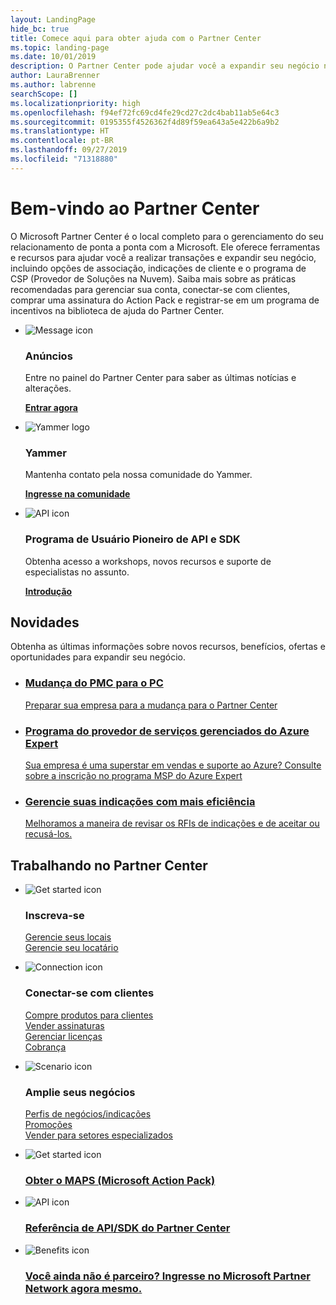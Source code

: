 ```yaml
---
layout: LandingPage
hide_bc: true
title: Comece aqui para obter ajuda com o Partner Center
ms.topic: landing-page
ms.date: 10/01/2019
description: O Partner Center pode ajudar você a expandir seu negócio no programa de CSP (Provedor de Soluções na Nuvem) da Microsoft. Configure sua conta, conecte-se com clientes, compre uma assinatura do Action Pack e encontre mais informações para parceiros nos programas de CSP e MPN. 
author: LauraBrenner
ms.author: labrenne
searchScope: []
ms.localizationpriority: high
ms.openlocfilehash: f94ef72fc69cd4fe29cd27c2dc4bab11ab5e64c3
ms.sourcegitcommit: 0195355f4526362f4d89f59ea643a5e422b6a9b2
ms.translationtype: HT
ms.contentlocale: pt-BR
ms.lasthandoff: 09/27/2019
ms.locfileid: "71318880"
---
```

# <a name="welcome-to-partner-center"></a>Bem-vindo ao Partner Center

O Microsoft Partner Center é o local completo para o gerenciamento do seu relacionamento de ponta a ponta com a Microsoft. Ele oferece ferramentas e recursos para ajudar você a realizar transações e expandir seu negócio, incluindo opções de associação, indicações de cliente e o programa de CSP (Provedor de Soluções na Nuvem). Saiba mais sobre as práticas recomendadas para gerenciar sua conta, conectar-se com clientes, comprar uma assinatura do Action Pack e registrar-se em um programa de incentivos na biblioteca de ajuda do Partner Center.


<ul id="products1" class="cardsF cols cols3 panelContent singlePanelContent">
    <li>
        <div class="cardSize">
            <div class="cardPadding">
                <div class="card">
                    <div class="cardImageOuter">
                        <div class="cardImage">
                            <img alt="Message icon" src="images/message-icon.png" data-linktype="external">
                        </div>
                    </div>
                    <div class="cardText">
                        <h3>Anúncios</h3>
                        <p>Entre no painel do Partner Center para saber as últimas notícias e alterações.</p>
                        <p><a href="https://partner.microsoft.com/pcv/announcements"><b>Entrar agora</b></a></p>
                    </div>
                </div>
            </div>
        </div>
    </li>
    <li>
        <div class="cardSize">
            <div class="cardPadding">
                <div class="card">
                    <div class="cardImageOuter">
                        <div class="cardImage">
                            <img alt="Yammer logo" src="images/yammer-logo.png" data-linktype="external">
                        </div>
                    </div>
                    <div class="cardText">
                        <h3>Yammer</h3>
                        <p>Mantenha contato pela nossa comunidade do Yammer.</p>
                        <p><a href="https://go.microsoft.com/fwlink/p/?linkid=851605"><b>Ingresse na comunidade</b></a></p>
                    </div>
                </div>
            </div>
        </div>
    </li>  
    <li>
        <div class="cardSize">
            <div class="cardPadding">
                <div class="card">
                    <div class="cardImageOuter">
                        <div class="cardImage">
                            <img alt="API icon" src="images/i_api.png" data-linktype="external">
                        </div>
                    </div>
                    <div class="cardText">
                        <h3>Programa de Usuário Pioneiro de API e SDK</h3>
                        <p>Obtenha acesso a workshops, novos recursos e suporte de especialistas no assunto.</p>
                        <p><a href="/partner-center/develop/early-adopter-program"><b>Introdução</b></a></p>
                    </div>
                </div>
            </div>
        </div>
    </li>    
</ul>

<h2>Novidades</h2>
<p>Obtenha as últimas informações sobre novos recursos, benefícios, ofertas e oportunidades para expandir seu negócio.</p>
<ul id="products1" class="cardsZ cols cols3 panelContent singlePanelContent">
    <li>
        <div class="cardSize">
            <div class="cardPadding">
                <div class="card">
                    <div class="cardText"><a href="/partner-center/move-pmc-pc-map">
                        <h3>Mudança do PMC para o PC</h3>
                        <p>Preparar sua empresa para a mudança para o Partner Center</p></a>
                    </div>
                </div>
            </div>
        </div>
    </li>
    <li>
        <div class="cardSize">
            <div class="cardPadding">
                <div class="card">
                    <div class="cardText"><a href="/partner-center/Azure-expert-msp">
                        <h3>Programa do provedor de serviços gerenciados do Azure Expert</h3>
                        <p>Sua empresa é uma superstar em vendas e suporte ao Azure? Consulte sobre a inscrição no programa MSP do Azure Expert</p></a>
                    </div>
                </div>
            </div>
        </div>
    </li>
    <li>
        <div class="cardSize">
            <div class="cardPadding">
                <div class="card">
                    <div class="cardText"><a href="/partner-center/responding-to-referrals#new-referrals">
                        <h3>Gerencie suas indicações com mais eficiência</h3>
                        <p>Melhoramos a maneira de revisar os RFIs de indicações e de aceitar ou recusá-los.</p></a>
                    </div>
                </div>
            </div>
        </div>
    </li>       
</ul>


<h2>Trabalhando no Partner Center</h2>

<ul id="products1" class="cardsC cols cols3 panelContent singlePanelContent">
    <li>
        <div class="cardSize">
            <div class="cardPadding">
                <div class="card">
                    <div class="cardImageOuter">
                        <div class="cardImage bgdAccent1">
                            <img alt="Get started icon" src="https://docs.microsoft.com/media/illustrations/sql-get-started-understand.svg" data-linktype="external">
                        </div>
                    </div>
                    <div class="cardText">
                        <h3>Inscreva-se</h3>
                        <p><a href="/partner-center/manage-locations">Gerencie seus locais</a><br /><a href="/partner-center/azure-active-directory-tenants-and-partner-center">Gerencie seu locatário</a></p>
                    </div>
                </div>
            </div>
        </div>
    </li>
    <li>
        <div class="cardSize">
            <div class="cardPadding">
                <div class="card">
                    <div class="cardImageOuter">
                        <div class="cardImage bgdAccent1">
                            <img alt="Connection icon" src="https://docs.microsoft.com/media/illustrations/virtualization-hperv-server-community.svg" data-linktype="external">
                        </div>
                    </div>
                    <div class="cardText">
                        <h3>Conectar-se com clientes</h3>
                        <p><a href="/partner-center/csp-offers">Compre produtos para clientes</a><br /><a href="/partner-center/customer-subscriptions">Vender assinaturas</a><br /><a href="/partner-center/assign-licenses-to-users">Gerenciar licenças</a><br /><a href="/partner-center/billing">Cobrança</a></p>
                    </div>
                </div>
            </div>
        </div>
    </li>
    <li>
        <div class="cardSize">
            <div class="cardPadding">
                <div class="card">
                    <div class="cardImageOuter">
                        <div class="cardImage bgdAccent1">
                            <img alt="Scenario icon" src="https://docs.microsoft.com/media/illustrations/biztalk-get-started-scenarios.svg" data-linktype="external">
                        </div>
                    </div>
                    <div class="cardText">
                        <h3>Amplie seus negócios</h3>
                        <p><a href="/partner-center/referrals">Perfis de negócios/indicações</a><br /><a href="/partner-center/promotions">Promoções</a><br /><a href="/partner-center/get-special-pricing-for-offers">Vender para setores especializados</a></p>
                    </div>
                </div>
            </div>
        </div>
    </li>
</ul>




<ul id="products2" class="cardsY cols cols3 panelContent singlePanelContent">
    <li>
        <div class="cardSize">
            <div class="cardPadding">
                <div class="card">
                    <div class="cardImageOuter">
                        <div class="cardImage bgdAccent1">
                            <img alt="Get started icon" src="https://docs.microsoft.com/media/common/i_get-started.svg" data-linktype="external">
                        </div>
                    </div>
                    <div class="cardText">
                        <h3><a href="/partner-center/mpn-get-action-pack">Obter o MAPS (Microsoft Action Pack)</a></h3>
                    </div>
                </div>
            </div>
        </div>
    </li>
    <li>
        <div class="cardSize">
            <div class="cardPadding">
                <div class="card">
                    <div class="cardImageOuter">
                        <div class="cardImage bgdAccent1">
                            <img alt="API icon" src="https://docs.microsoft.com/media/common/i_api-reference.svg" data-linktype="external">
                        </div>
                    </div>                
                    <div class="cardText">
                        <h3><a href="/partner-center/develop/">Referência de API/SDK do Partner Center</a></h3>
                    </div>
                </div>
            </div>
        </div>
    </li>
    <li>
        <div class="cardSize">
            <div class="cardPadding">
                <div class="card">
                    <div class="cardImageOuter">
                        <div class="cardImage bgdAccent1">
                            <img alt="Benefits icon" src="https://docs.microsoft.com//media/common/i_benefits.svg" data-linktype="external">
                        </div>
                    </div>
                    <div class="cardText">
                        <h3><a href="https://partners.microsoft.com/PartnerProgram/simplifiedenrollment.aspx">Você ainda não é parceiro? Ingresse no Microsoft Partner Network agora mesmo.</a></h3>
                    </div>
                </div>
            </div>
        </div>
    </li>    
</ul>


